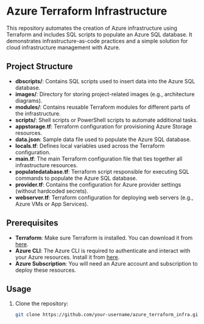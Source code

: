 # Azure Terraform Infrastructure

This repository automates the creation of Azure infrastructure using Terraform and includes SQL scripts to populate an Azure SQL database. It demonstrates infrastructure-as-code practices and a simple solution for cloud infrastructure management with Azure.

## Project Structure

- **dbscripts/**: Contains SQL scripts used to insert data into the Azure SQL database.
- **images/**: Directory for storing project-related images (e.g., architecture diagrams).
- **modules/**: Contains reusable Terraform modules for different parts of the infrastructure.
- **scripts/**: Shell scripts or PowerShell scripts to automate additional tasks.
- **appstorage.tf**: Terraform configuration for provisioning Azure Storage resources.
- **data.json**: Sample data file used to populate the Azure SQL database.
- **locals.tf**: Defines local variables used across the Terraform configuration.
- **main.tf**: The main Terraform configuration file that ties together all infrastructure resources.
- **populatedatabase.tf**: Terraform script responsible for executing SQL commands to populate the Azure SQL database.
- **provider.tf**: Contains the configuration for Azure provider settings (without hardcoded secrets).
- **webserver.tf**: Terraform configuration for deploying web servers (e.g., Azure VMs or App Services).

## Prerequisites

- **Terraform**: Make sure Terraform is installed. You can download it from [here](https://www.terraform.io/downloads.html).
- **Azure CLI**: The Azure CLI is required to authenticate and interact with your Azure resources. Install it from [here](https://docs.microsoft.com/en-us/cli/azure/install-azure-cli).
- **Azure Subscription**: You will need an Azure account and subscription to deploy these resources.

## Usage

1. Clone the repository:
   ```bash
   git clone https://github.com/your-username/azure_terraform_infra.git

